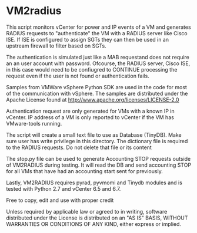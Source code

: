 # VM2radius

This script monitors vCenter for power and IP events of a VM and generates
RADIUS requests to "authenticate" the VM with a RADIUS server like Cisco ISE.
If ISE is configured to assign SGTs they can then be used in an upstream firewall
to filter based on SGTs. 

The authentication is simulated just like a MAB requestand does not require an
an user account with password. Ofcourse, the RADIUS server, Cisco ISE,
in this case would need to be confiugred to CONTINUE processing the request
even if the user is not found or authentication fails.

Samples from VMWare vSphere Python SDK are used in the code for most of the
communication with vSphere. The samples are distributed under the Apache License
found at http://www.apache.org/licenses/LICENSE-2.0

Authentication request are only generated for VMs with a known IP in vCenter.
IP address of a VM is only reported to vCenter if the VM has VMware-tools running.

The script will create a small text file to use as Database (TinyDB). Make sure user 
has write privilege in this directory. The dictionary file is required to the RADIUS 
requests. Do not delete that file or its content

The stop.py file can be used to generate Accounting STOP requests outside
of VM2RADIUS during testing. It will read the DB and send accounting STOP for all VMs
that have had an accounting start sent for previously.

Lastly, VM2RADIUS requires pyrad, pyvmomi and Tinydb modules and is tested with Python 2.7
and vCenter 6.5 and 6.7.

Free to copy, edit and use with proper credit

Unless required by applicable law or agreed to in writing, software
distributed under the License is distributed on an "AS IS" BASIS,
WITHOUT WARRANTIES OR CONDITIONS OF ANY KIND, either express or implied.
